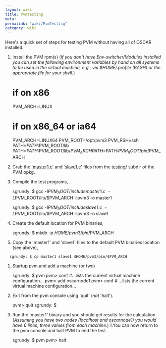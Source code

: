 ```yaml
---
layout: wiki
title: PvmTesting
meta: 
permalink: "wiki/PvmTesting"
category: wiki
---
```

<!-- Name: PvmTesting -->
<!-- Version: 2 -->
<!-- Author: bli -->

Here's a quick set of steps for testing PVM without having all of OSCAR installed.

 1. Install the PVM rpm(s) (_If you don't have Env-switcher/Modules installed you can set the following environment variables by hand on all systems to be used in the virtual machine, e.g., via $HOME/.profile (BASH) or the appropriate file for your shell._)

    # if on x86
       PVM_ARCH=LINUX
    # if on x86_64 or ia64
       PVM_ARCH=LINUX64
    PVM_ROOT=/opt/pvm3
    PVM_RSH=ssh
    PATH=$PATH:$PVM_ROOT/lib
    PATH=$PATH:$PVM_ROOT/lib/$PVM_ARCH
    PATH=$PATH:$PVM_ROOT/bin/$PVM_ARCH
 1. Grab the ['master1.c'](http://svn.oscar.openclustergroup.org/svn/oscar/trunk/packages/pvm/testing/master1.c) and ['slave1.c'](http://svn.oscar.openclustergroup.org/svn/oscar/trunk/packages/pvm/testing/slave1.c) files from the [testing/](http://svn.oscar.openclustergroup.org/svn/oscar/trunk/packages/pvm/testing) subdir of the PVM opkg.
 1. Compile the test programs,

      sgrundy: $ gcc -I$PVM_ROOT/include  master1.c \
                     -L$PVM_ROOT/lib/$PVM_ARCH -lpvm3 -o master1
    
      sgrundy: $ gcc -I$PVM_ROOT/include  slave1.c \
                     -L$PVM_ROOT/lib/$PVM_ARCH -lpvm3 -o slave1
  1. Create the default location for PVM binaries,

      sgrundy: $ mkdir -p $HOME/pvm3/bin/$PVM_ARCH
  1. Copy the 'master1' and 'slave1' files to the default PVM binaries location (see above),
```           
  sgrundy: $ cp master1 slave1 $HOME/pvm3/bin/$PVM_ARCH
```
  1. Startup pvm and add a machine (or two)

      sgrundy: $ pvm
      pvm> conf
           #...lists the current virtual machine configuration...
      pvm> add oscarnode1
      pvm> conf
           # ...lists the current virtual machine configuration...
 1. Exit from the pvm console using 'quit' (*not* 'halt').

       pvm> quit
       sgrundy: $
 1. Run the 'master1' binary and you should get results for the calculation. (_Assuming you have two nodes (localhost and oscarnode1) you would have 6 lines, three values from each machine._)
 1.You can now return to the pvm console and halt PVM to end the test.

      sgrundy: $ pvm
      pvm> halt


